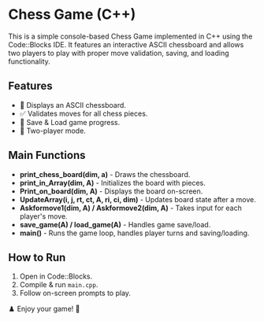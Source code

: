 
# Chess Game (C++)
This is a simple console-based Chess Game implemented in C++ using the Code::Blocks IDE. It features an interactive ASCII chessboard and allows two players to play with proper move validation, saving, and loading functionality.

## Features
- 🎨 Displays an ASCII chessboard.
- ✅ Validates moves for all chess pieces.
- 💾 Save & Load game progress.
- 👫 Two-player mode.

## Main Functions
- **print_chess_board(dim, a)** - Draws the chessboard.
- **print_in_Array(dim, A)** - Initializes the board with pieces.
- **Print_on_board(dim, A)** - Displays the board on-screen.
- **UpdateArray(i, j, rt, ct, A, ri, ci, dim)** - Updates board state after a move.
- **Askformove1(dim, A) / Askformove2(dim, A)** - Takes input for each player's move.
- **save_game(A) / load_game(A)** - Handles game save/load.
- **main()** - Runs the game loop, handles player turns and saving/loading.

## How to Run
1. Open in Code::Blocks.
2. Compile & run `main.cpp`.
3. Follow on-screen prompts to play.

♟️ Enjoy your game! 🚀

